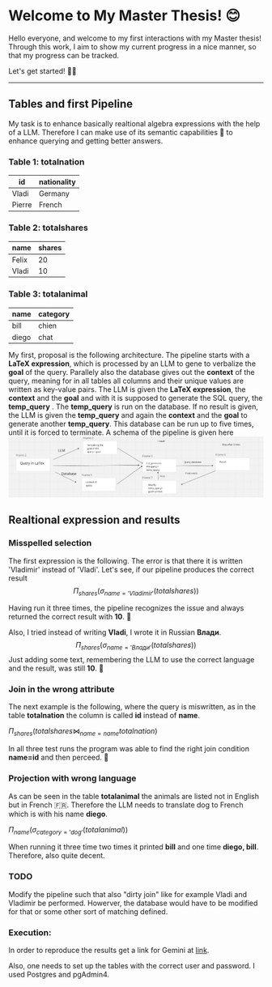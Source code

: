 # Welcome to My Master Thesis! 😊

Hello everyone, and welcome to my first interactions with my Master thesis!  Through this work, I aim to show my current progress in a nice manner, so that my progress can be tracked.

Let's get started! 👋🏻

---

## Tables and first Pipeline

My task is to enhance basically realtional algebra expressions with the help of a LLM.
Therefore I can make use of its semantic capabilities 🧠 to enhance querying and getting better answers.

### Table 1: totalnation

| id            | nationality   | 
|---------------|---------------|
| Vladi         | Germany       |
| Pierre        | French        |


### Table 2: totalshares

| name          | shares   | 
|---------------|----------|
| Felix         | 20       |
| Vladi         | 10       |

### Table 3: totalanimal

| name          | category   | 
|---------------|------------|
| bill          | chien      |
| diego         | chat       |


My first, proposal is the following architecture. The pipeline starts with a **LaTeX expression**, which is processed by an LLM to gene to verbalize the **goal** of the query. Parallely also the database gives out the **context** of the query, meaning for in all tables all columns and their unique values are written as key-value pairs. The LLM is given the **LaTeX expression**, the **context** and the **goal** and with it is supposed to generate the SQL query, the **temp_query** . The **temp_query** is run on the database. If no result is given, the LLM is given the **temp_query** and again the **context** and the **goal** to generate another **temp_query**. This database can be run up to five times, until it is forced to terminate. A schema of the pipeline is given here
![Alt text for the image](images/First_pipeline.png)

## Realtional expression and results

### Misspelled selection
The first expression is the following. The error is that there it is written 'Vladimir' instead of 'Vladi'. Let's see, if our pipeline produces the correct result
$$\Pi_{shares}(\sigma_{name='Vladimir'}(totalshares))$$

Having run it three times, the pipeline recognizes the issue and always returned the correct result with **10**. 🥳

Also, I tried instead of writing **Vladi**, I wrote it in Russian **Влади**.
$$\Pi_{shares}(\sigma_{name='Влади'}(totalshares))$$
Just adding some text, remembering the LLM to use the correct language and the result, was still **10**. 🥳

### Join in the wrong attribute

The next example is the following, where the query is miswritten, as in the table **totalnation** the column is called **id** instead of **name**.

$\Pi_{shares}(totalshares \bowtie_{name=name} totalnation)$

In all three test runs the program was able to find the right join condition **name=id** and then perceed. 🥳

### Projection with wrong language

As can be seen in the table **totalanimal** the animals are listed not in English but in French 🇫🇷. Therefore the LLM needs to translate dog to French which is with his name **diego**.

$\Pi_{name}(\sigma_{category='dog'}(totalanimal))$

When running it three time two times it printed **bill** and one time **diego, bill**. Therefore, also quite decent. 

### TODO

Modify the pipeline such that also "dirty join" like for example Vladi and Vladimir be performed.
Howerver, the database would have to be modified for that or some other sort of matching defined.

### Execution:

In order to reproduce the results get a link for Gemini at [link](https://ai.google.dev/gemini-api/?utm_source=google&utm_medium=cpc&utm_campaign=core-brand-eur-sem&utm_id=21341690381&gad_source=1&gclid=Cj0KCQjw4Oe4BhCcARIsADQ0cslvbZYqZx9qC0R4cRh8QWMlv1aYItsLmv1BzbyTBC1to-wwT4aI20UaAqiSEALw_wcB).

Also, one needs to set up the tables with the correct user and password. I used Postgres and pgAdmin4.


